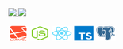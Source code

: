 <div>
  <a href="https://github.com/rafaballerini">
      <img height="180em" src="https://github-readme-stats.vercel.app/api?username=alvinscheibe&show_icons=true&theme=github_dark&include_all_commits=true&count_private=true" />
      <img height="180em" src="https://github-readme-stats.vercel.app/api/top-langs/?username=alvinscheibe&layout=compact&langs_count=7&theme=github_dark" />
    </a>
</div>

<div style="display: inline_block"><br>
    <img alt="Laravel" height="30" width="40" src="https://raw.githubusercontent.com/devicons/devicon/master/icons/laravel/laravel-plain-wordmark.svg">
    <img alt="Nodejs" height="30" width="40" src="https://raw.githubusercontent.com/devicons/devicon/master/icons/nodejs/nodejs-plain.svg">
    <img alt="React" height="30" width="40" src="https://raw.githubusercontent.com/devicons/devicon/master/icons/react/react-original.svg">
    <img alt="TypeScript" height="30" width="40" src="https://raw.githubusercontent.com/devicons/devicon/master/icons/typescript/typescript-plain.svg">
    <img alt="Postgres" height="30" width="40" src="https://raw.githubusercontent.com/devicons/devicon/master/icons/postgresql/postgresql-plain.svg">
</div>